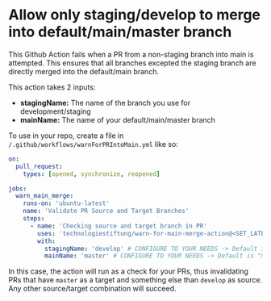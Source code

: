 # Allow only staging/develop to merge into default/main/master branch
This Github Action fails when a PR from a non-staging branch into main is attempted.
This ensures that all branches excepted the staging branch are directly merged into the default/main branch.

This action takes 2 inputs:
- **stagingName:** The name of the branch you use for development/staging
- **mainName:** The name of your default/main/master branch

To use in your repo, create a file in `/.github/workflows/warnForPRIntoMain.yml` like so:

```yml
on:
  pull_request:
    types: [opened, synchronize, reopened]

jobs:
  warn_main_merge:
    runs-on: 'ubuntu-latest'
    name: 'Validate PR Source and Target Branches'
    steps:
      - name: 'Checking source and target branch in PR'
        uses: 'technologiestiftung/warn-for-main-merge-action@<SET_LATEST_VERSION_HERE>'
        with:
          stagingName: 'develop' # CONFIGURE TO YOUR NEEDS -> Default is "staging"
          mainName: 'master' # CONFIGURE TO YOUR NEEDS -> Default is "main"

```

In this case, the action will run as a check for your PRs, thus invalidating PRs that have `master` as a target and something else than `develop` as source. Any other source/target combination will succeed.
